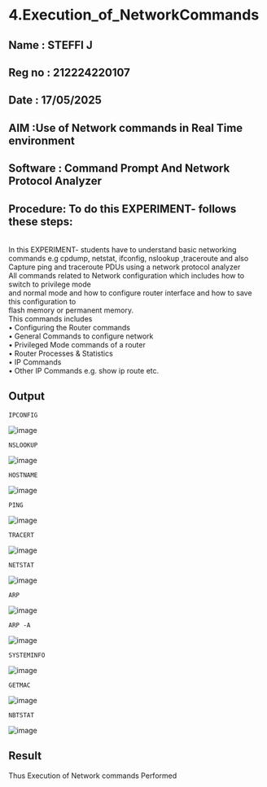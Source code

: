 # 4.Execution_of_NetworkCommands
## Name : STEFFI J
## Reg no : 212224220107
## Date : 17/05/2025
## AIM :Use of Network commands in Real Time environment
## Software : Command Prompt And Network Protocol Analyzer
## Procedure: To do this EXPERIMENT- follows these steps:
<BR>
In this EXPERIMENT- students have to understand basic networking commands e.g cpdump, netstat, ifconfig, nslookup ,traceroute and also Capture ping and traceroute PDUs using a network protocol analyzer 
<BR>
All commands related to Network configuration which includes how to switch to privilege mode
<BR>
and normal mode and how to configure router interface and how to save this configuration to
<BR>
flash memory or permanent memory.
<BR>
This commands includes
<BR>
• Configuring the Router commands
<BR>
• General Commands to configure network
<BR>
• Privileged Mode commands of a router 
<BR>
• Router Processes & Statistics
<BR>
• IP Commands
<BR>
• Other IP Commands e.g. show ip route etc.
<BR>

## Output
```
IPCONFIG
```
![image](https://github.com/user-attachments/assets/9b160d6f-6702-423e-bf18-15cd316736ba)

```
NSLOOKUP
```
![image](https://github.com/user-attachments/assets/4c01e521-dec8-46aa-8726-1d832486ab5d)

```
HOSTNAME
```
![image](https://github.com/user-attachments/assets/cbe62981-7afc-4aae-9271-e21d036e18af)

```
PING
```
![image](https://github.com/user-attachments/assets/f55046c2-2536-4188-9cbc-a56c24a14777)

```
TRACERT
```
![image](https://github.com/user-attachments/assets/2f8e266d-3cc3-49d4-8b1b-5ab6f794fd93)

```
NETSTAT
```
![image](https://github.com/user-attachments/assets/89307d02-5a9d-46b0-86fc-f87490366a45)

```
ARP
```
![image](https://github.com/user-attachments/assets/2ac5b86e-ccfa-4128-95b7-67a4386b1cac)

```
ARP -A
```
![image](https://github.com/user-attachments/assets/5ee2e922-4dea-4eff-b0e7-ce239c85b301)

```
SYSTEMINFO
```
![image](https://github.com/user-attachments/assets/6f2b1f2f-54af-4144-a6c1-57962ea2c9cb)

```
GETMAC
```
![image](https://github.com/user-attachments/assets/6e1ad159-2f09-4e67-a15d-105903949243)

```
NBTSTAT
```
![image](https://github.com/user-attachments/assets/966693fc-917e-4f5a-ad5b-519cc0e11daa)

## Result
Thus Execution of Network commands Performed 
